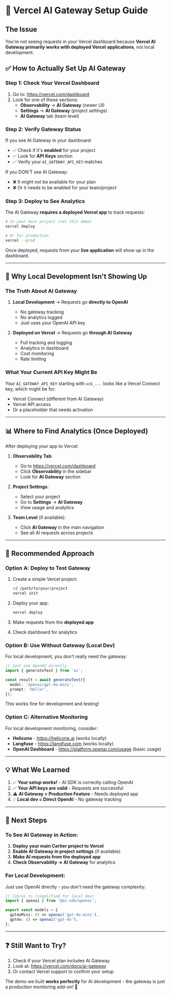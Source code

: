 # 🔧 Vercel AI Gateway Setup Guide

## The Issue

You're not seeing requests in your Vercel dashboard because **Vercel AI Gateway primarily works with deployed Vercel applications**, not local development.

## ✅ How to Actually Set Up AI Gateway

### Step 1: Check Your Vercel Dashboard

1. Go to: https://vercel.com/dashboard
2. Look for one of these sections:
   - **Observability** → **AI Gateway** (newer UI)
   - **Settings** → **AI Gateway** (project settings)
   - **AI Gateway** tab (team level)

### Step 2: Verify Gateway Status

If you see AI Gateway in your dashboard:
- ✅ Check if it's **enabled** for your project
- ✅ Look for **API Keys** section
- ✅ Verify your `AI_GATEWAY_API_KEY` matches

If you DON'T see AI Gateway:
- ❌ It might not be available for your plan
- ❌ Or it needs to be enabled for your team/project

### Step 3: Deploy to See Analytics

The AI Gateway **requires a deployed Vercel app** to track requests:

```bash
# In your main project (not this demo)
vercel deploy

# Or for production
vercel --prod
```

Once deployed, requests from your **live application** will show up in the dashboard.

---

## 🤔 Why Local Development Isn't Showing Up

### The Truth About AI Gateway

1. **Local Development** → Requests go **directly to OpenAI**
   - No gateway tracking
   - No analytics logged
   - Just uses your OpenAI API key

2. **Deployed on Vercel** → Requests go **through AI Gateway**
   - Full tracking and logging
   - Analytics in dashboard
   - Cost monitoring
   - Rate limiting

### What Your Current API Key Might Be

Your `AI_GATEWAY_API_KEY` starting with `vck_...` looks like a Vercel Connect key, which might be for:
- Vercel Connect (different from AI Gateway)
- Vercel API access
- Or a placeholder that needs activation

---

## 📊 Where to Find Analytics (Once Deployed)

After deploying your app to Vercel:

1. **Observability Tab**:
   - Go to https://vercel.com/dashboard
   - Click **Observability** in the sidebar
   - Look for **AI Gateway** section

2. **Project Settings**:
   - Select your project
   - Go to **Settings** → **AI Gateway**
   - View usage and analytics

3. **Team Level** (if available):
   - Click **AI Gateway** in the main navigation
   - See all AI requests across projects

---

## 🚀 Recommended Approach

### Option A: Deploy to Test Gateway

1. Create a simple Vercel project:
   ```bash
   cd /path/to/your/project
   vercel init
   ```

2. Deploy your app:
   ```bash
   vercel deploy
   ```

3. Make requests from the **deployed app**

4. Check dashboard for analytics

### Option B: Use Without Gateway (Local Dev)

For local development, you don't really need the gateway:

```typescript
// Just use OpenAI directly
import { generateText } from 'ai';

const result = await generateText({
  model: 'openai/gpt-4o-mini',
  prompt: 'Hello!',
});
```

This works fine for development and testing!

### Option C: Alternative Monitoring

For local development monitoring, consider:
- **Helicone** - https://helicone.ai (works locally)
- **Langfuse** - https://langfuse.com (works locally)
- **OpenAI Dashboard** - https://platform.openai.com/usage (basic usage)

---

## 💡 What We Learned

1. ✅ **Your setup works!** - AI SDK is correctly calling OpenAI
2. ✅ **Your API keys are valid** - Requests are successful
3. ⚠️ **AI Gateway = Production Feature** - Needs deployed app
4. 💡 **Local dev = Direct OpenAI** - No gateway tracking

---

## 🎯 Next Steps

### To See AI Gateway in Action:

1. **Deploy your main Cartier project to Vercel**
2. **Enable AI Gateway in project settings** (if available)
3. **Make AI requests from the deployed app**
4. **Check Observability → AI Gateway** for analytics

### For Local Development:

Just use OpenAI directly - you don't need the gateway complexity:

```typescript
// lib/ai.ts (simplified for local dev)
import { openai } from '@ai-sdk/openai';

export const models = {
  gpt4oMini: () => openai('gpt-4o-mini'),
  gpt4o: () => openai('gpt-4o'),
};
```

---

## ❓ Still Want to Try?

1. Check if your Vercel plan includes AI Gateway
2. Look at: https://vercel.com/docs/ai-gateway
3. Or contact Vercel support to confirm your setup

The demo we built **works perfectly** for AI development - the gateway is just a production monitoring add-on! 🎉

